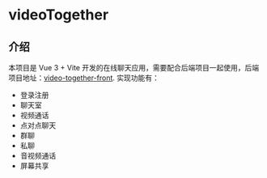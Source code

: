 # videoTogether


## 介绍

本项目是 Vue 3 + Vite 开发的在线聊天应用，需要配合后端项目一起使用，后端项目地址：[video-together-front](https://github.com/liuSong12/video-together-front).
实现功能有：

- 登录注册
- 聊天室
- 视频通话
- 点对点聊天
- 群聊
- 私聊
- 音视频通话
- 屏幕共享

